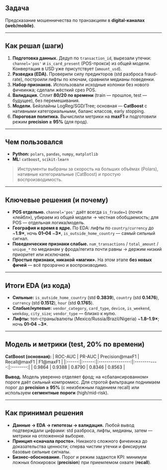 ## Задача
Предсказание мошенничества по транзакциям в **digital-каналах (web/mobile)**.

---

## Как решал (шаги)
1. **Подготовка данных.** Дедуп по `transaction_id`, вырезали утечки: `channel='pos'` и `is_card_present` (POS-прокси) из общей модели. Конвертация в USD уже присутствует (`amount_usd`).
2. **Разведка (EDA).** Проверили силу предикторов (std разброса fraud-rate), построили лифты по ключам, сравнили медианы поведенки.
3. **Набор признаков.** Использовали исходные колонки без нового фичеинжа; сделали жёсткий срез POS.
4. **Валидация.** Сплит **80/20 по времени** (train — прошлое, test — будущее), без перемешивания.
5. **Модели.** Бейзлайны LogReg/SGD/Tree; основная — **CatBoost** с нативными категориальными, баланс классов, early stopping.
6. **Пороговая политика.** Вычислили метрики на **maxF1** и подготовили режим **precision ≥ 95%** (для прод).

---

## Чем пользовался
- **Python:** `polars`, `pandas`, `numpy`, `matplotlib`  
- **ML:** `catboost`, `scikit-learn`

> Инструменты выбраны за скорость на больших объёмах (Polars), нативные категориальные (CatBoost) и простую воспроизводимость.

---

## Ключевые решения (и почему)
- **POS отдельно.** `channel='pos'` даёт всегда `is_fraude=1` (почти «лейбл»), убираем из общей модели → честная обобщаемость; для POS — отдельная логика/модель.
- **География и время в ядре.** По EDA: лифты по `country/currency` до ~**1.9×**, ночь **01–04** ~**3×**, `is_outside_home_country` — самый сильный сигнал.
- **Поведенческие признаки слабые.** `num_transactions` / `total_amount` / `unique_*` по медианам у фрода/легита почти равны → держим низкий приоритет или исключаем.
- **Простые признаки, никакой «магии».** На этом этапе **без новых фичей** — всё прозрачно и воспроизводимо.

---

## Итоги EDA (из кода)
- **Сильные:** `is_outside_home_country` (std **0.3839**), `country` (std **0.1476**), `currency` (std **0.1512**), `hour` (std **0.1765**).  
- **Слабые/нулевые:** `vendor_category`, `card_type`, `device`, `is_weekend`, `weekday`, `city_size`; `vendor_type` — близко к нулю.  
- **Лифты:** топ-страны/валюты (Mexico/Russia/Brazil/Nigeria) ~**1.8–1.9×**; ночь **01–04** ~**3×**.

---

## Модель и метрики (test, 20% по времени)
**CatBoost (основная):**
| ROC-AUC | PR-AUC | Precision@maxF1 | Recall@maxF1 | F1@maxF1 |
|:------:|:------:|:----------------:|:------------:|:--------:|
| 0.9864 | 0.9388 |      0.8790      |    0.8346    |  0.8563  |

**Вывод.** Модель уверенно отделяет фрод; на «сбалансированном» пороге даёт сильный компромисс. Для строгой фильтрации поднимаем порог до **precision ≥ 95%** (с неизбежным падением recall) или используем **сегментные пороги** (high/mid-risk).

---

## Как принимал решения
- **Данные → EDA → гипотезы → валидация.** Любой вывод подтверждали цифрами: std разброса, лифты, медианы, затем — метрики на отложенной выборке.
- **Принцип «сначала просто».** Никакого сложного фичеинжа до доказательства ценности; сперва чистим утечки и фиксируем базовые сильные сигналы.
- **Бизнес-обоснование.** Порог и режим задаются KPI: минимум ложных блокировок (**precision**) при приемлемом охвате (**recall**).


